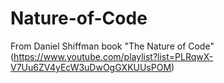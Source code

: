# Nature-of-Code
From Daniel Shiffman book "The Nature of Code"
(https://www.youtube.com/playlist?list=PLRqwX-V7Uu6ZV4yEcW3uDwOgGXKUUsPOM)
